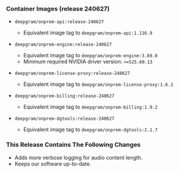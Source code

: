### Container Images (release 240627)

- `deepgram/onprem-api:release-240627`
  - Equivalent image tag to `deepgram/onprem-api:1.116.9`


- `deepgram/onprem-engine:release-240627`
  - Equivalent image tag to `deepgram/onprem-engine:3.69.0`
  - Minimum required NVIDIA driver version: `>=525.60.13`


- `deepgram/onprem-license-proxy:release-240627`
  - Equivalent image tag to `deepgram/onprem-license-proxy:1.6.1`


- `deepgram/onprem-billing:release-240627`
  - Equivalent image tag to `deepgram/onprem-billing:1.9.2`


- `deepgram/onprem-dgtools:release-240627`
  - Equivalent image tag to `deepgram/onprem-dgtools:2.1.7`



### This Release Contains The Following Changes

- Adds more verbose logging for audio content length.
- Keeps our software up-to-date.

